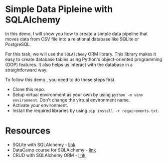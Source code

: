 # Simple Data Pipleine with SQLAlchemy

In this demo, I will show you how to create a simple data pipeline that moves data from CSV file into a relational database like SQLite or PostgreSQL.

For this task, we will use the `SQLAlchemy` ORM library. This library makes it easy to create database tables using Python's object-oriented programming (OOP) features. It also helps us interact with the database in a straightforward way.

To follow this demo , you need to do these steps first.
- Clone this repo.
- Setup virtual environment as your own by using `python -m venv environment`. Don't change the virtual environment name.
- Activate your environment.
- Install the required libraries by using `pip install -r requirements.txt`.

# Resources
- SQLite with SQLAlchemy - [link](https://blog.sqlitecloud.io/sqlite-python-sqlalchemy)
- DataCamp course for SQLAlchemy - [link](https://app.datacamp.com/learn/courses/introduction-to-relational-databases-in-python)
- CRUD with SQLAlchemy ORM - [link](https://overiq.com/sqlalchemy-101/crud-using-sqlalchemy-orm/)
